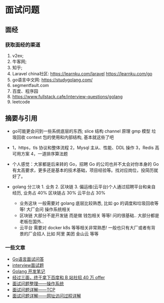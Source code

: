 # 面试问题

## 面经
### 获取面经的渠道
1. v2ex; 
2. 牛客网;
3. 知乎;
4. Laravel china社区: 
    https://learnku.com/laravel 
    https://learnku.com/go
5. go语言中文网: https://studygolang.com/
6. segmentfault.com
7. 百度、程序园
8. https://www.fullstack.cafe/interview-questions/golang
9. leetcode

## 摘要与引用
- go可能更会问到一些系统底层的东西; slice 结构 channel 原理 gmp 模型 垃圾回收 context 包的使用和内部结构, 基本就这些了吧

- 1，https，tls 协议和整体流程 2，Mysql 主从、性能、DDL 操作 3，Redis 高可用方案 4，一道排序算法题

- 个人感觉：大家都是后来转的 Go，招聘 Go 的公司也并不太会对你本身的 Go 有太高要求，更多还是基本的技术基础，项目经验等。找对应岗位，投简历就好了。

- golang 分三块 1. 业务 2. 区块链 3. 偏运维(云平台)个人通过招聘平台和亲自经历, 业务占 40% 区块链占 30% 云平台占 30%
    - 业务这块 一般需要对 golang 底层比较熟悉, 比如 go 的调度和垃圾回收等等! 大厂会问 操作系统相关
    - 区块链 大部分不是开发链 而是做 钱包相关 等等! 问的很基础.. 大部分都是老板在国外..
    - 云平台 需要对 docker k8s 等等相关非常熟悉! 一般也只有大厂或者有背景的厂会招人 比如 阿里 美团 金山云 等等

### 一些文章
- [Go语言面试问答](https://github.com/studygolang/Go-Interview-QA)
- [interview面试题](https://github.com/xzghua/interview-comment)
- [Golang 开发笔记](https://github.com/guyan0319/golang_development_notes/blob/master/zh/preface.md)
- [经过三面，终于拿下百度和 B 站社招 40 万 offer](https://www.v2ex.com/t/719472)
- [面试问题整理——操作系统](https://leetcode-cn.com/circle/discuss/zIxrWn/)
- [面试问题详解——TCP](https://leetcode-cn.com/circle/discuss/aqTOW4/)
- [面试问题详解——网址访问过程详解](https://leetcode-cn.com/circle/discuss/UrcaDQ/)

